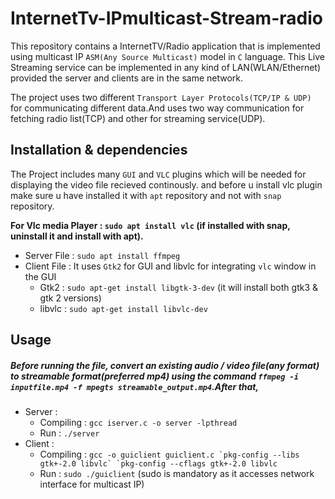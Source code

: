 # InternetTv-IPmulticast-Stream-radio

This repository contains a InternetTV/Radio application that is implemented using multicast IP `ASM(Any Source Multicast)` model in `C` language. 
This Live Streaming service can be implemented in any kind of LAN(WLAN/Ethernet) provided the server and clients are in the same network. 

The project uses two different `Transport Layer Protocols(TCP/IP & UDP)` for communicating different data.And uses two
way communication for fetching radio list(TCP) and other for streaming service(UDP).

## Installation & dependencies

The Project includes many `GUI` and `VLC` plugins which will be needed for displaying the video file recieved continously.
and before u install vlc plugin make sure u have installed it with `apt` repository and not with `snap` repository.

**For Vlc media Player : `sudo apt install vlc` (if installed with snap, uninstall it and install with apt).**

- Server File : `sudo apt install ffmpeg`
- Client File : It uses `Gtk2` for GUI and libvlc for integrating `vlc` window in the GUI 
   - Gtk2 : `sudo apt-get install libgtk-3-dev` (it will  install both gtk3 & gtk 2 versions)
   - libvlc : `sudo apt-get install libvlc-dev`

## Usage
##### Before running the file, convert an existing audio / video file(any format) to streamable format(preferred mp4) using the command `ffmpeg -i inputfile.mp4 -f mpegts streamable_output.mp4`.After that, 

- Server :
  - Compiling : `gcc iserver.c -o server -lpthread`
  - Run : `./server`
- Client : 
  - Compiling : ``gcc -o guiclient guiclient.c `pkg-config --libs gtk+-2.0 libvlc` `pkg-config --cflags gtk+-2.0 libvlc``
  - Run : `sudo ./guiclient` (sudo is mandatory as it accesses network interface for multicast IP)
